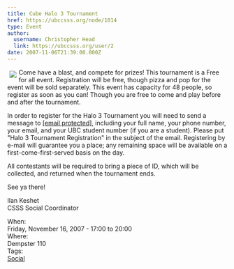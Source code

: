 ```yaml
---
title: Cube Halo 3 Tournament 
href: https://ubccsss.org/node/1014
type: Event
author:
  username: Christopher Head
  link: https://ubccsss.org/user/2
date: 2007-11-06T21:39:00.000Z
---
```


<div class="field field-name-body field-type-text-with-summary field-label-hidden"><div class="field-items"><div class="field-item even"><p><img src="/files/halo3.jpg" align="left" vspace="5" hspace="5">Come have a blast, and compete for prizes! This tournament is a Free for all event. Registration will be free, though pizza and pop for the event will be sold separately. This event has capacity for 48 people, so register as soon as you can! Though you are free to come and play before and after the tournament.</p>
<p>In order to register for the Halo 3 Tournament you will need to send a message to <a href="/cdn-cgi/l/email-protection#e38b828f8ca3978b8680968186cd8082"><span class="__cf_email__" data-cfemail="bdd5dcd1d2fdc9d5d8dec8dfd893dedc">[email&#xA0;protected]</span></a>, including your full name, your phone number, your email, and your UBC student number (if you are a student). Please put &quot;Halo 3 Tournament Registration&quot; in the subject of the email. Registering by e-mail will guarantee you a place; any remaining space will be available on a first-come-first-served basis on the day.</p>
<p>All contestants will be required to bring a piece of ID, which will be collected, and returned when the tournament ends.</p>
<p>See ya there!</p>
<p>Ilan Keshet<br>
CSSS Social Coordinator</p>
</div></div></div><div class="field field-name-field-dates field-type-datetime field-label-above"><div class="field-label">When:&#xA0;</div><div class="field-items"><div class="field-item even"><span class="date-display-single">Friday, November 16, 2007 - <span class="date-display-range"><span class="date-display-start">17:00</span> to <span class="date-display-end">20:00</span></span></span></div></div></div><div class="field field-name-field-location field-type-text field-label-above"><div class="field-label">Where:&#xA0;</div><div class="field-items"><div class="field-item even">Dempster 110</div></div></div>    <footer>
    <div class="field field-name-field-tags field-type-taxonomy-term-reference field-label-above"><div class="field-label">Tags:&#xA0;</div><div class="field-items"><div class="field-item even"><a href="/social">Social</a></div></div></div>      </footer>